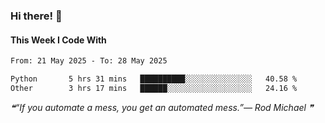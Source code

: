 ### Hi there! 👋

#### This Week I Code With
<!--START_SECTION:waka-->

```txt
From: 21 May 2025 - To: 28 May 2025

Python       5 hrs 31 mins   ██████████░░░░░░░░░░░░░░░   40.58 %
Other        3 hrs 17 mins   ██████░░░░░░░░░░░░░░░░░░░   24.16 %
```

<!--END_SECTION:waka-->

<!--STARTS_HERE_QUOTE_README-->
<i>❝“If you automate a mess, you get an automated mess.”— Rod Michael   ❞</i>
<!--ENDS_HERE_QUOTE_README-->
